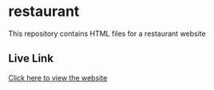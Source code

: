 # restaurant

This repository contains HTML files for a restaurant website


## Live Link  
[Click here to view the website](https://github.com/ishpreet1singh/restaurant.git)
